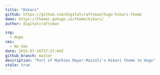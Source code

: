 ```yaml
---
title: "Hikari"
github: https://github.com/digitalcraftsman/hugo-hikari-theme
demo: https://themes.gohugo.io/theme/hikari/
author: digitalcraftsman

ssg:
  - Hugo
cms:
  - No Cms
date: 2015-07-26T17:27:04Z
github_branch: master
description: "Port of Mathieu Mayer-Mazzoli's Hikari theme to Hugo"
stale: true
---
```

